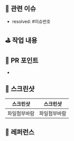 ## 📮 관련 이슈
- resolved: #이슈번호

## ⛳️ 작업 내용

<!-- 작업한 사항을 간략하게 적어주세요 -->

## 🌱 PR 포인트
-

## 📸 스크린샷
|스크린샷|스크린샷|
|:--:|:--:|
|파일첨부바람|파일첨부바람|

## 📎 레퍼런스

<!-- 참고한 레퍼런스가 있다면 기록해주세요 -->